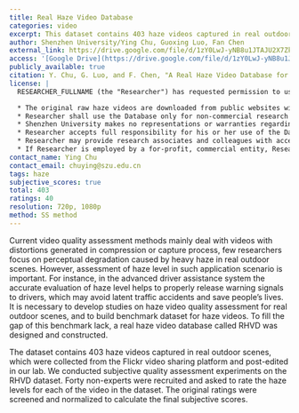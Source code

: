 ```yaml
---
title: Real Haze Video Database
categories: video
excerpt: This dataset contains 403 haze videos captured in real outdoor scenes
author: Shenzhen University/Ying Chu, Guoxing Luo, Fan Chen
external_link: https://drive.google.com/file/d/1zY0LwJ-yNB8u1JTAJU2X7ZkiYXsBX7BF/view?usp=sharing
access: '[Google Drive](https://drive.google.com/file/d/1zY0LwJ-yNB8u1JTAJU2X7ZkiYXsBX7BF/view?usp=sharing), or [Baidu](https://pan.baidu.com/s/11p78zwMXmUHMGDj8WDanPA) with password `RHVD`'
publicly_available: true
citation: Y. Chu, G. Luo, and F. Chen, "A Real Haze Video Database for Haze Level Evaluation," Proc. of the Thirteenth International Conference on Quality of Multimedia Experience, Jun 2021.
license: | 
  RESEARCHER_FULLNAME (the "Researcher") has requested permission to use the RHVD database (the "Database") at Shenzhen University. In exchange for such permission, Researcher hereby agrees to the following terms and conditions:

  * The original raw haze videos are downloaded from public websites with free licences.
  * Researcher shall use the Database only for non-commercial research and educational purposes.
  * Shenzhen University makes no representations or warranties regarding the Database, including but not limited to warranties of non-infringement or fitness for a particular purpose.
  * Researcher accepts full responsibility for his or her use of the Database and shall defend and indemnify the RHVD team, Shenzhen University, including its employees, trustees, officers and agents, against any and all claims arising from Researcher's use of the Database, including but not limited to Researcher's use of any copies of copyrighted images that he or she may create from the Database.
  * Researcher may provide research associates and colleagues with access to the Database provided that they first agree to be bound by these terms and conditions. Shenzhen University reserve the right to terminate Researcher's access to the Database at any time.
  * If Researcher is employed by a for-profit, commercial entity, Researcher's employer shall also be bound by these terms and conditions, and Researcher hereby represents that he or she is fully authorized to enter into this agreement on behalf of such employer.
contact_name: Ying Chu
contact_email: chuying@szu.edu.cn
tags: haze
subjective_scores: true
total: 403
ratings: 40
resolution: 720p, 1080p
method: SS method
---
```


Current video quality assessment methods mainly deal with videos with distortions generated in compression or capture process, few researchers focus on perceptual degradation caused by heavy haze in real outdoor scenes. However, assessment of haze level in such application scenario is important. For instance, in the advanced driver assistance system the accurate evaluation of haze level helps to properly release warning signals to drivers, which may avoid latent traffic accidents and save people’s lives. It is necessary to develop studies on haze video quality assessment for real outdoor scenes, and to build benchmark dataset for haze videos. To fill the gap of this benchmark lack, a real haze video database called RHVD was designed and constructed.

The dataset contains 403 haze videos captured in real outdoor scenes, which were collected from the Flickr video sharing platform and post-edited in our lab. We conducted subjective quality assessment experiments on the RHVD dataset. Forty non-experts were recruited and asked to rate the haze levels for each of the video in the dataset. The original ratings were screened and normalized to calculate the final subjective scores.
